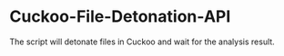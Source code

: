 # Cuckoo-File-Detonation-API

The script will detonate files in Cuckoo and wait for the analysis result.


